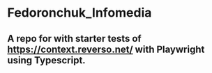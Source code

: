 # Fedoronchuk_Infomedia

## A repo for with starter tests of https://context.reverso.net/  with Playwright using Typescript.